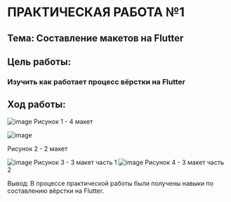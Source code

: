 # ПРАКТИЧЕСКАЯ РАБОТА №1
## Тема: Составление макетов на Flutter
## Цель работы: 
### Изучить как работает процесс вёрстки на Flutter
## Ход работы:
 ![image](https://user-images.githubusercontent.com/92712690/191471075-b561071c-5b88-404c-8efe-6fc7da08c07a.png)
Рисунок 1 - 4 макет

 ![image](https://user-images.githubusercontent.com/92712690/191471322-7c132c71-a667-4544-a7fc-0a479a31ab77.png)

Рисунок 2 - 2 макет

 ![image](https://user-images.githubusercontent.com/92712690/191471356-0e6f4c95-8a1a-4d0e-9f86-3602469debde.png)
Рисунок 3 - 3 макет часть 1
 ![image](https://user-images.githubusercontent.com/92712690/191471389-ef2c709b-a043-4b6e-bd9c-b18eeb48f714.png)
Рисунок 4 - 3 макет часть 2


Вывод: В процессе практической работы были получены навыки по составлению вёрстки на Flutter.
